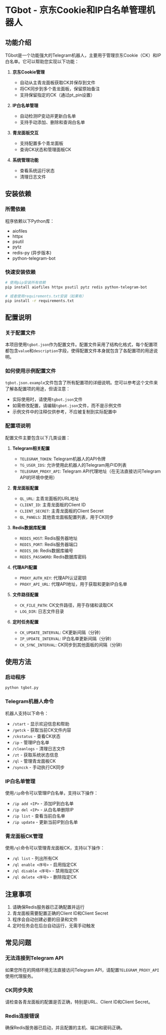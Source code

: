 # TGbot - 京东Cookie和IP白名单管理机器人

## 功能介绍

TGbot是一个功能强大的Telegram机器人，主要用于管理京东Cookie（CK）和IP白名单。它可以帮助您实现以下功能：

1. **京东Cookie管理**
   - 自动从主青龙面板获取CK并保存到文件
   - 将CK同步到多个青龙面板，保留原始备注
   - 支持保留指定的CK（通过pt_pin设置）

2. **IP白名单管理**
   - 自动检测IP变动并更新白名单
   - 支持手动添加、删除和查询白名单

3. **青龙面板交互**
   - 支持配置多个青龙面板
   - 查询CK状态和管理面板CK

4. **系统管理功能**
   - 查看系统运行状态
   - 清理日志文件

## 安装依赖

### 所需依赖

程序依赖以下Python库：

- aiofiles
- httpx
- psutil
- pytz
- redis-py (异步版本)
- python-telegram-bot

### 快速安装依赖

```bash
# 使用pip安装所有依赖
pip install aiofiles httpx psutil pytz redis python-telegram-bot

# 或者使用requirements.txt安装（如果有）
pip install -r requirements.txt
```

## 配置说明

### 关于配置文件

本项目使用`tgbot.json`作为配置文件。配置文件采用了结构化格式，每个配置项都包含`value`和`description`字段，使得配置文件本身就包含了各配置项的用途说明。

### 如何使用示例配置文件

`tgbot.json.example`文件包含了所有配置项的详细说明。您可以参考这个文件来了解各配置项的用途，但请注意：

- 实际使用时，请使用`tgbot.json`文件
- 如需修改配置，请编辑`tgbot.json`文件，而不是示例文件
- 示例文件中的注释仅供参考，不应被复制到实际配置中

### 配置项说明

配置文件主要包含以下几类设置：

1. **Telegram相关配置**
   - `TELEGRAM_TOKEN`: Telegram机器人的API令牌
   - `TG_USER_IDS`: 允许使用此机器人的Telegram用户ID列表
   - `TELEGRAM_PROXY_API`: Telegram API代理地址（在无法直接访问Telegram API的环境中使用）

2. **青龙面板配置**
   - `QL_URL`: 主青龙面板的URL地址
   - `CLIENT_ID`: 主青龙面板的Client ID
   - `CLIENT_SECRET`: 主青龙面板的Client Secret
   - `QL_PANELS`: 其他青龙面板配置列表，用于CK同步

3. **Redis数据库配置**
   - `REDIS_HOST`: Redis服务器地址
   - `REDIS_PORT`: Redis服务器端口
   - `REDIS_DB`: Redis数据库编号
   - `REDIS_PASSWORD`: Redis数据库密码

4. **代理API配置**
   - `PROXY_AUTH_KEY`: 代理API认证密钥
   - `PROXY_API_URL`: 代理API地址，用于获取和更新IP白名单

5. **文件路径配置**
   - `CK_FILE_PATH`: CK文件路径，用于存储和读取CK
   - `LOG_DIR`: 日志文件目录

6. **定时任务配置**
   - `CK_UPDATE_INTERVAL`: CK更新间隔（分钟）
   - `IP_UPDATE_INTERVAL`: IP白名单更新间隔（分钟）
   - `CK_SYNC_INTERVAL`: CK同步到其他面板的间隔（分钟）

## 使用方法

### 启动程序

```bash
python tgbot.py
```

### Telegram机器人命令

机器人支持以下命令：

- `/start` - 显示欢迎信息和帮助
- `/getck` - 获取当前CK文件内容
- `/ckstatus` - 查看CK状态
- `/ip` - 管理IP白名单
- `/cleanlogs` - 清理日志文件
- `/zt` - 获取系统状态信息
- `/ql` - 管理青龙面板CK
- `/syncck` - 手动执行CK同步

### IP白名单管理

使用`/ip`命令可以管理IP白名单，支持以下操作：

- `/ip add <IP>` - 添加IP到白名单
- `/ip del <IP>` - 从白名单删除IP
- `/ip list` - 查看当前白名单
- `/ip update` - 更新当前IP到白名单

### 青龙面板CK管理

使用`/ql`命令可以管理青龙面板CK，支持以下操作：

- `/ql list` - 列出所有CK
- `/ql enable <序号>` - 启用指定CK
- `/ql disable <序号>` - 禁用指定CK
- `/ql delete <序号>` - 删除指定CK

## 注意事项

1. 请确保Redis服务器已正确配置并运行
2. 青龙面板需要配置正确的Client ID和Client Secret
3. 程序会自动创建必要的目录和文件
4. 定时任务会在后台自动运行，无需手动触发

## 常见问题

### 无法连接到Telegram API

如果您所在的网络环境无法直接访问Telegram API，请配置`TELEGRAM_PROXY_API`使用代理服务。

### CK同步失败

请检查各青龙面板的配置是否正确，特别是URL、Client ID和Client Secret。

### Redis连接错误

确保Redis服务器已启动，并且配置的主机、端口和密码正确。